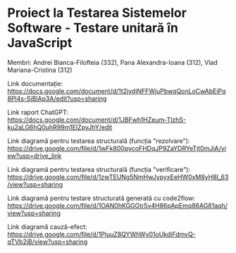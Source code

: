 # Proiect la Testarea Sistemelor Software - Testare unitară în JavaScript 
Membri: Andrei Bianca-Filofteia (332), Pana Alexandra-Ioana (312), Vlad Mariana-Cristina (312)

Link documentație: https://docs.google.com/document/d/1t2jydjNFFWjuPbwqQonLoCwAbEiPq8Pl4s-SjBlAp3A/edit?usp=sharing

Link raport ChatGPT: https://docs.google.com/document/d/1JBFwh1HZeum-TlzhS-ku2aLG6hQ0uhR99m1EIZpyJhY/edit

Link diagramă pentru testarea structurală (funcția "rezolvare"): https://drive.google.com/file/d/1wFk800pycoFHDqJP9ZaYDRYeTjt0mJiA/view?usp=drive_link

Link diagramă pentru testarea structurală (funcția "verificare"): https://drive.google.com/file/d/1zwTEUNg5NmHwJypyxEeHW0xM8yH8I_63/view?usp=sharing

Link diagramă pentru testare structurată generată cu code2flow: https://drive.google.com/file/d/1OAN0hKGGGtr5v4H86pApEmq86AG81aqh/view?usp=sharing

Link diagramă cauză-efect: https://drive.google.com/file/d/1PjuuZ8QYWhWy01oUkdiFdmvQ-qTVb2jB/view?usp=sharing
